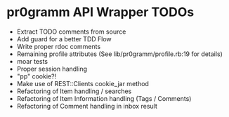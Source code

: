 # pr0gramm API Wrapper TODOs

* Extract TODO comments from source
* Add guard for a better TDD Flow
* Write proper rdoc comments
* Remaining profile attributes (See lib/pr0gramm/profile.rb:19 for details)
* moar tests
* Proper session handling
* "pp" cookie?!
* Make use of REST::Clients cookie_jar method
* Refactoring of Item handling / searches
* Refactoring of Item Information handling (Tags / Comments)
* Refactoring of Comment handling in inbox result
